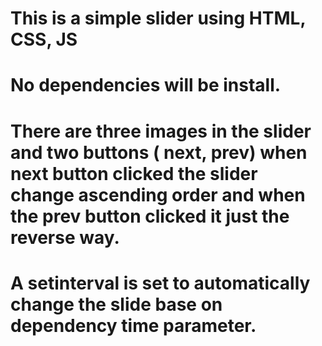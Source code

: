 # This is a simple slider  using HTML, CSS,  JS
# No dependencies will be install.
# There are three images in the slider and two buttons ( next, prev) when next button clicked the slider change ascending order and when the prev button clicked it just the reverse way.
# A setinterval is set to automatically change the slide base on dependency time parameter.
